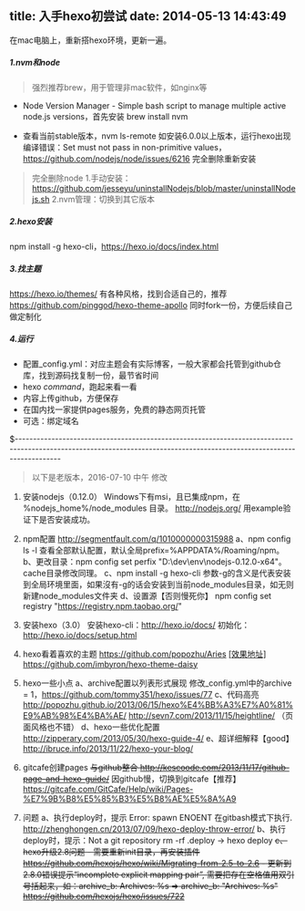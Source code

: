 title: 入手hexo初尝试
date: 2014-05-13 14:43:49
---

在mac电脑上，重新搭hexo环境，更新一遍。

##### 1.nvm和node
>强烈推荐brew，用于管理非mac软件，如nginx等

- Node Version Manager - Simple bash script to manage multiple active node.js versions，首先安装 brew install nvm

- 查看当前stable版本，nvm ls-remote
如安装6.0.0以上版本，运行hexo出现编译错误：Set must not pass in non-primitive values，https://github.com/nodejs/node/issues/6216
完全删除重新安装
>完全删除node
>1.手动安装：https://github.com/jesseyu/uninstallNodejs/blob/master/uninstallNodejs.sh
>2.nvm管理：切换到其它版本

<!-- more -->

##### 2.hexo安装
npm install -g hexo-cli，https://hexo.io/docs/index.html


##### 3.找主题
https://hexo.io/themes/
有各种风格，找到合适自己的，推荐 https://github.com/pinggod/hexo-theme-apollo
同时fork一份，方便后续自己做定制化

##### 4.运行
- 配置_config.yml：对应主题会有实际博客，一般大家都会托管到github仓库，找到源码找复制一份，最节省时间
- hexo _command_，跑起来看一看
- 内容上传github，方便保存
- 在国内找一家提供pages服务，免费的静态网页托管
- 可选：绑定域名

$------------------------------------------------------------------------------------------------------------------------------------------------------------------------

> 以下是老版本，2016-07-10 中午 修改

1. 安装nodejs（0.12.0）
Windows下有msi，且已集成npm，在 %nodejs_home%/node_modules 目录。
http://nodejs.org/ 用example验证下是否安装成功。

2. npm配置 http://segmentfault.com/q/1010000000315988
a、npm config ls -l 查看全部默认配置，默认全局prefix=%APPDATA%/Roaming/npm。
b、更改目录：npm config set perfix "D:\dev\env\nodejs-0.12.0-x64"。
cache目录修改同理。
c、npm install -g hexo-cli
参数-g的含义是代表安装到全局环境里面，如果沒有-g的话会安装到当前node_modules目录，如无则新建node_modules文件夹
d、设置源【否则慢死你】
npm config set registry "https://registry.npm.taobao.org/"

3. 安装hexo（3.0）
安装hexo-cli：http://hexo.io/docs/
初始化：http://hexo.io/docs/setup.html

4. hexo看着喜欢的主题
https://github.com/popozhu/Aries [[效果地址]](http://popozhu.github.io/)
https://github.com/imbyron/hexo-theme-daisy

5. hexo一些小点
a、archive配置以列表形式展现
修改_config.yml中的archive = 1，https://github.com/tommy351/hexo/issues/77
c、代码高亮
http://popozhu.github.io/2013/06/15/hexo%E4%BB%A3%E7%A0%81%E9%AB%98%E4%BA%AE/
http://sevn7.com/2013/11/15/heightline/  （页面风格也不错）
d、hexo一些优化配置
http://zipperary.com/2013/05/30/hexo-guide-4/
e、超详细解释【good】
http://ibruce.info/2013/11/22/hexo-your-blog/

6. gitcafe创建pages
~~与github整合 http://kescoode.com/2013/11/17/github-page-and-hexo-guide/~~
因github慢，切换到gitcafe【推荐】
https://gitcafe.com/GitCafe/Help/wiki/Pages-%E7%9B%B8%E5%85%B3%E5%B8%AE%E5%8A%A9

6. 问题
a、执行deploy时，提示 Error: spawn ENOENT
在gitbash模式下执行. http://zhenghongen.cn/2013/07/09/hexo-deploy-throw-error/
b、执行deploy时，提示：Not a git repository
rm -rf .deploy -> hexo deploy
~~c、hexo升级2.8问题
\- 需要重新init目录，再安装插件 https://github.com/hexojs/hexo/wiki/Migrating-from-2.5-to-2.6
\- 更新到2.8.0错误提示“incomplete explicit mapping pair”, 需要把存在空格值用双引号括起来，如：archive_b: Archives: %s => archive_b: "Archives: %s"
https://github.com/hexojs/hexo/issues/722~~




